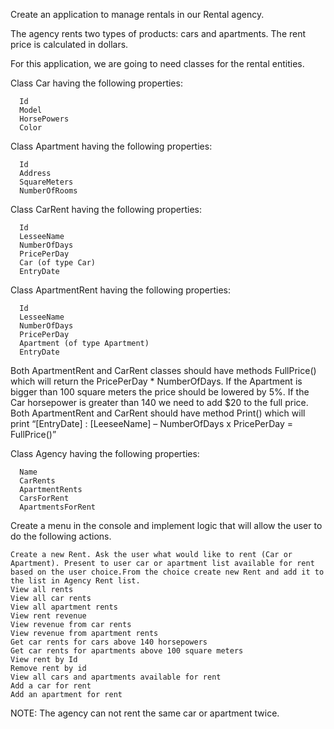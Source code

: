 
Create an application to manage rentals in our Rental agency. 

The agency rents two types of products: cars and apartments. The rent price is calculated in dollars. 

For this application, we are going to need classes for the rental entities. 

  Class Car having the following properties:
  
      Id
      Model
      HorsePowers
      Color
  Class Apartment having the following properties: 
  
      Id
      Address
      SquareMeters
      NumberOfRooms
  Class CarRent having the following properties:
  
      Id
      LesseeName
      NumberOfDays
      PricePerDay
      Car (of type Car)
      EntryDate
  Class ApartmentRent having the following properties:
  
      Id
      LesseeName
      NumberOfDays
      PricePerDay
      Apartment (of type Apartment)
      EntryDate
      
Both ApartmentRent and CarRent classes should have methods FullPrice() which will return the PricePerDay * NumberOfDays.
If the Apartment is bigger than 100 square meters the price should be lowered by 5%. 
If the Car horsepower is greater than 140 we need to add $20 to the full price. 
Both ApartmentRent and CarRent should have method Print() which will print “[EntryDate] : [LeeseeName] – NumberOfDays x PricePerDay = FullPrice()”

  Class Agency having the following properties:
  
      Name
      CarRents
      ApartmentRents
      CarsForRent
      ApartmentsForRent
      
Create a menu in the console and implement logic that will allow the user to do the following actions.

    Create a new Rent. Ask the user what would like to rent (Car or Apartment). Present to user car or apartment list available for rent based on the user choice.From the choice create new Rent and add it to the list in Agency Rent list. 
    View all rents 
    View all car rents 
    View all apartment rents
    View rent revenue
    View revenue from car rents
    View revenue from apartment rents
    Get car rents for cars above 140 horsepowers
    Get car rents for apartments above 100 square meters 
    View rent by Id
    Remove rent by id
    View all cars and apartments available for rent
    Add a car for rent 
    Add an apartment for rent


NOTE: The agency can not rent the same car or apartment twice. 
